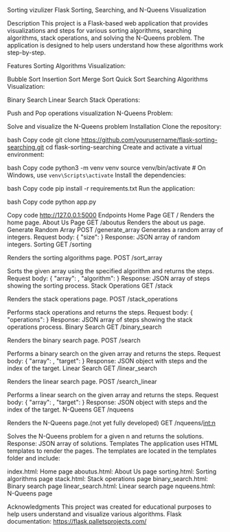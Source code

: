 Sorting vizulizer
Flask Sorting, Searching, and N-Queens Visualization

Description
This project is a Flask-based web application that provides visualizations and steps for various sorting algorithms, searching algorithms, stack operations, and solving the N-Queens problem. The application is designed to help users understand how these algorithms work step-by-step.

Features
Sorting Algorithms Visualization:

Bubble Sort
Insertion Sort
Merge Sort
Quick Sort
Searching Algorithms Visualization:

Binary Search
Linear Search
Stack Operations:

Push and Pop operations visualization
N-Queens Problem:

Solve and visualize the N-Queens problem
Installation
Clone the repository:

bash
Copy code
git clone https://github.com/yourusername/flask-sorting-searching.git
cd flask-sorting-searching
Create and activate a virtual environment:

bash
Copy code
python3 -m venv venv
source venv/bin/activate   # On Windows, use `venv\Scripts\activate`
Install the dependencies:

bash
Copy code
pip install -r requirements.txt
Run the application:

bash
Copy code
python app.py


Copy code
http://127.0.0.1:5000
Endpoints
Home Page
GET /
Renders the home page.
About Us Page
GET /aboutus
Renders the about us page.
Generate Random Array
POST /generate_array
Generates a random array of integers.
Request body: { "size": <integer> }
Response: JSON array of random integers.
Sorting
GET /sorting

Renders the sorting algorithms page.
POST /sort_array

Sorts the given array using the specified algorithm and returns the steps.
Request body: { "array": <array of integers>, "algorithm": <string> }
Response: JSON array of steps showing the sorting process.
Stack Operations
GET /stack

Renders the stack operations page.
POST /stack_operations

Performs stack operations and returns the steps.
Request body: { "operations": <array of operations> }
Response: JSON array of steps showing the stack operations process.
Binary Search
GET /binary_search

Renders the binary search page.
POST /search

Performs a binary search on the given array and returns the steps.
Request body: { "array": <array of integers>, "target": <integer> }
Response: JSON object with steps and the index of the target.
Linear Search
GET /linear_search

Renders the linear search page.
POST /search_linear

Performs a linear search on the given array and returns the steps.
Request body: { "array": <array of integers>, "target": <integer> }
Response: JSON object with steps and the index of the target.
N-Queens
GET /nqueens

Renders the N-Queens page.(not yet fully developed)
GET /nqueens/<int:n>

Solves the N-Queens problem for a given n and returns the solutions.
Response: JSON array of solutions.
Templates
The application uses HTML templates to render the pages. The templates are located in the templates folder and include:

index.html: Home page
aboutus.html: About Us page
sorting.html: Sorting algorithms page
stack.html: Stack operations page
binary_search.html: Binary search page
linear_search.html: Linear search page
nqueens.html: N-Queens page


Acknowledgments
This project was created for educational purposes to help users understand and visualize various algorithms.
Flask documentation: https://flask.palletsprojects.com/
